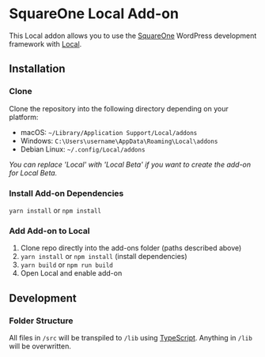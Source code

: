 # SquareOne Local Add-on

This Local addon allows you to use the [SquareOne](https://github.com/moderntribe/square-one) WordPress development framework with [Local](https://localwp.com/).

## Installation

### Clone

Clone the repository into the following directory depending on your platform:

-   macOS: `~/Library/Application Support/Local/addons`
-   Windows: `C:\Users\username\AppData\Roaming\Local\addons`
-   Debian Linux: `~/.config/Local/addons`

*You can replace 'Local' with 'Local Beta' if you want to create the add-on for Local Beta.*

### Install Add-on Dependencies

`yarn install` or `npm install`

### Add Add-on to Local

1. Clone repo directly into the add-ons folder (paths described above)
2. `yarn install` or `npm install` (install dependencies)
3. `yarn build` or `npm run build`
4. Open Local and enable add-on

## Development


### Folder Structure

All files in `/src` will be transpiled to `/lib` using [TypeScript](https://www.typescriptlang.org/). Anything in `/lib` will be overwritten.
